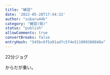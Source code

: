 ```yaml
---
title: "練習"
date: '2022-05-28T17:44:32'
author: "subaru44k"
category: "練習(弱)"
status: "publish"
allowComments: true
convertBreaks: false
entryHash: "545bc6f5a91adfc5f4e511009388848a"
---
```

22分ジョグ

からだが重い。
